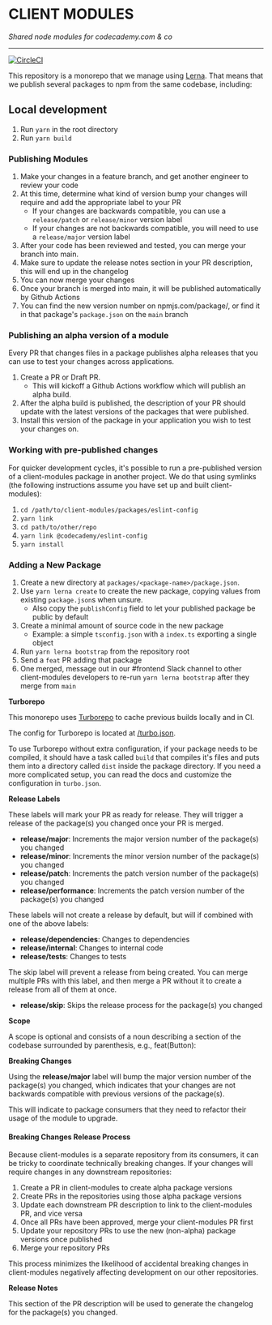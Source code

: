# CLIENT MODULES

_Shared node modules for codecademy.com & co_

---

[![CircleCI](https://circleci.com/gh/Codecademy/client-modules.svg?style=svg&circle-token=3d9adfca5a8b44e7297ceb18e032e89a11d223a2)](https://circleci.com/gh/Codecademy/client-modules)

This repository is a monorepo that we manage using [Lerna](https://lernajs.io/). That means that we publish several packages to npm from the same codebase, including:

## Local development

1.  Run `yarn` in the root directory
1.  Run `yarn build`

### Publishing Modules

1.  Make your changes in a feature branch, and get another engineer to review your code
1.  At this time, determine what kind of version bump your changes will require and add the appropriate label to your PR
    - If your changes are backwards compatible, you can use a `release/patch` or `release/minor` version label
    - If your changes are not backwards compatible, you will need to use a `release/major` version label
1.  After your code has been reviewed and tested, you can merge your branch into main.
1.  Make sure to update the release notes section in your PR description, this will end up in the changelog
1.  You can now merge your changes
1.  Once your branch is merged into main, it will be published automatically by Github Actions
1.  You can find the new version number on npmjs.com/package/<package-name>, or find it in that package's `package.json` on the `main` branch

### Publishing an alpha version of a module

Every PR that changes files in a package publishes alpha releases that you can use to test your changes across applications.

1.  Create a PR or Draft PR.
    - This will kickoff a Github Actions workflow which will publish an alpha build.
1.  After the alpha build is published, the description of your PR should update with the latest versions of the packages that were published.
1.  Install this version of the package in your application you wish to test your changes on.

### Working with pre-published changes

For quicker development cycles, it's possible to run a pre-published version of a client-modules package in another project.
We do that using symlinks (the following instructions assume you have set up and built client-modules):

1. `cd /path/to/client-modules/packages/eslint-config`
1. `yarn link`
1. `cd path/to/other/repo`
1. `yarn link @codecademy/eslint-config`
1. `yarn install`

### Adding a New Package

1. Create a new directory at `packages/<package-name>/package.json`.
1. Use `yarn lerna create` to create the new package, copying values from existing `package.json`s when unsure.
   - Also copy the `publishConfig` field to let your published package be public by default
1. Create a minimal amount of source code in the new package
   - Example: a simple `tsconfig.json` with a `index.ts` exporting a single object
1. Run `yarn lerna bootstrap` from the repository root
1. Send a `feat` PR adding that package
1. One merged, message out in our #frontend Slack channel to other client-modules developers to re-run `yarn lerna bootstrap` after they merge from `main`

**Turborepo**

This monorepo uses [Turborepo](https://turborepo.org/) to cache previous builds locally and in CI.

The config for Turborepo is located at [/turbo.json](/turbo.json).

To use Turborepo without extra configuration, if your package needs to be compiled, it should have a task called `build` that compiles it's files and puts them into a directory called `dist` inside the package directory. If you need a more complicated setup, you can read the docs and customize the configuration in `turbo.json`.

**Release Labels**

These labels will mark your PR as ready for release. They will trigger a release of the package(s) you changed once your PR is merged.

- **release/major**: Increments the major version number of the package(s) you changed
- **release/minor**: Increments the minor version number of the package(s) you changed
- **release/patch**: Increments the patch version number of the package(s) you changed
- **release/performance**: Increments the patch version number of the package(s) you changed

These labels will not create a release by default, but will if combined with one of the above labels:

- **release/dependencies**: Changes to dependencies
- **release/internal**: Changes to internal code
- **release/tests**: Changes to tests

The skip label will prevent a release from being created. You can merge multiple PRs with this label, and then merge a PR without it to create a release from all of them at once.

- **release/skip**: Skips the release process for the package(s) you changed

**Scope**

A scope is optional and consists of a noun describing a section of the codebase surrounded by parenthesis, e.g., feat(Button):

**Breaking Changes**

Using the **release/major** label will bump the major version number of the package(s) you changed, which indicates that your changes are not backwards compatible with previous versions of the package(s).

This will indicate to package consumers that they need to refactor their usage of the module to upgrade.

#### Breaking Changes Release Process

Because client-modules is a separate repository from its consumers, it can be tricky to coordinate technically breaking changes.
If your changes will require changes in any downstream repositories:

1. Create a PR in client-modules to create alpha package versions
2. Create PRs in the repositories using those alpha package versions
3. Update each downstream PR description to link to the client-modules PR, and vice versa
4. Once all PRs have been approved, merge your client-modules PR first
5. Update your repository PRs to use the new (non-alpha) package versions once published
6. Merge your repository PRs

This process minimizes the likelihood of accidental breaking changes in client-modules negatively affecting development on our other repositories.

**Release Notes**

This section of the PR description will be used to generate the changelog for the package(s) you changed.
